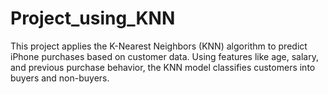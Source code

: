 # Project_using_KNN
This project applies the K-Nearest Neighbors (KNN) algorithm to predict iPhone purchases based on customer data. Using features like age, salary, and previous purchase behavior, the KNN model classifies customers into buyers and non-buyers.
